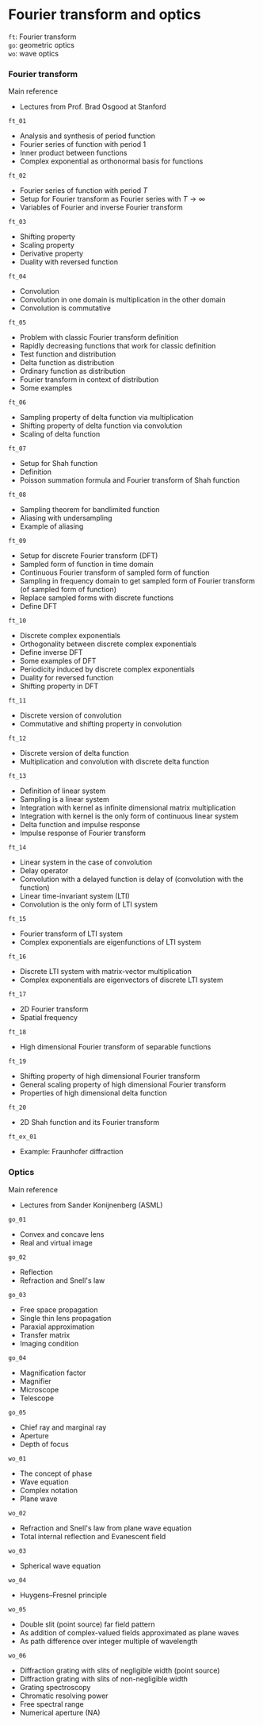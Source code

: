 # Fourier transform and optics

`ft`: Fourier transform \
`go`: geometric optics \
`wo`: wave optics 

### Fourier transform

Main reference
* Lectures from Prof. Brad Osgood at Stanford

`ft_01`
* Analysis and synthesis of period function
* Fourier series of function with period 1
* Inner product between functions
* Complex exponential as orthonormal basis for functions

`ft_02`
* Fourier series of function with period $T$
* Setup for Fourier transform as Fourier series with $T \rightarrow \infty$
* Variables of Fourier and inverse Fourier transform

`ft_03`
* Shifting property
* Scaling property
* Derivative property
* Duality with reversed function

`ft_04`
* Convolution
* Convolution in one domain is multiplication in the other domain
* Convolution is commutative

`ft_05`
* Problem with classic Fourier transform definition
* Rapidly decreasing functions that work for classic definition
* Test function and distribution
* Delta function as distribution
* Ordinary function as distribution
* Fourier transform in context of distribution
* Some examples

`ft_06`
* Sampling property of delta function via multiplication
* Shifting property of delta function via convolution
* Scaling of delta function

`ft_07`
* Setup for Shah function
* Definition
* Poisson summation formula and Fourier transform of Shah function

`ft_08`
* Sampling theorem for bandlimited function
* Aliasing with undersampling
* Example of aliasing

`ft_09`
* Setup for discrete Fourier transform (DFT)
* Sampled form of function in time domain
* Continuous Fourier transform of sampled form of function
* Sampling in frequency domain to get sampled form of Fourier transform (of sampled form of function)
* Replace sampled forms with discrete functions
* Define DFT

`ft_10`
* Discrete complex exponentials
* Orthogonality between discrete complex exponentials
* Define inverse DFT
* Some examples of DFT
* Periodicity induced by discrete complex exponentials
* Duality for reversed function
* Shifting property in DFT

`ft_11`
* Discrete version of convolution
* Commutative and shifting property in convolution

`ft_12`
* Discrete version of delta function
* Multiplication and convolution with discrete delta function

`ft_13`
* Definition of linear system
* Sampling is a linear system
* Integration with kernel as infinite dimensional matrix multiplication
* Integration with kernel is the only form of continuous linear system
* Delta function and impulse response
* Impulse response of Fourier transform

`ft_14`
* Linear system in the case of convolution
* Delay operator
* Convolution with a delayed function is delay of (convolution with the function)
* Linear time-invariant system (LTI)
* Convolution is the only form of LTI system

`ft_15`
* Fourier transform of LTI system
* Complex exponentials are eigenfunctions of LTI system

`ft_16`
* Discrete LTI system with matrix-vector multiplication
* Complex exponentials are eigenvectors of discrete LTI system

`ft_17`
* 2D Fourier transform
* Spatial frequency

`ft_18`
* High dimensional Fourier transform of separable functions

`ft_19`
* Shifting property of high dimensional Fourier transform
* General scaling property of high dimensional Fourier transform
* Properties of high dimensional delta function

`ft_20`
* 2D Shah function and its Fourier transform

`ft_ex_01`
* Example: Fraunhofer diffraction

### Optics

Main reference 
* Lectures from Sander Konijnenberg (ASML)

`go_01`
* Convex and concave lens
* Real and virtual image

`go_02`
* Reflection
* Refraction and Snell's law

`go_03`
* Free space propagation
* Single thin lens propagation
* Paraxial approximation
* Transfer matrix
* Imaging condition

`go_04`
* Magnification factor
* Magnifier
* Microscope
* Telescope

`go_05`
* Chief ray and marginal ray
* Aperture
* Depth of focus

`wo_01`
* The concept of phase
* Wave equation
* Complex notation
* Plane wave

`wo_02`
* Refraction and Snell's law from plane wave equation
* Total internal reflection and Evanescent field

`wo_03`
* Spherical wave equation

`wo_04`
* Huygens–Fresnel principle

`wo_05`
* Double slit (point source) far field pattern
* As addition of complex-valued fields approximated as plane waves
* As path difference over integer multiple of wavelength

`wo_06`
* Diffraction grating with slits of negligible width (point source)
* Diffraction grating with slits of non-negligible width
* Grating spectroscopy
* Chromatic resolving power
* Free spectral range
* Numerical aperture (NA)
